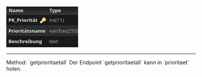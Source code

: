 ![Database Image of Table prioritaet](../img/getprioritaetall.png)

<hr>
Method: `getprioritaetall`
Der Endpoint `getprioritaetall` kann in `prioritaet` holen.